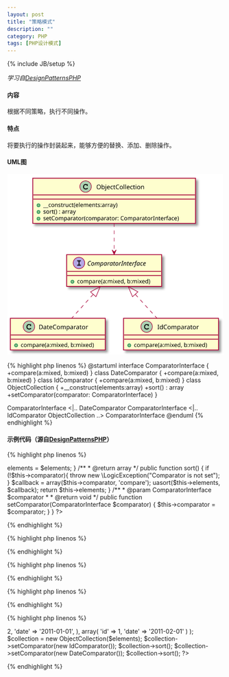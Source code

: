 ```yaml
---
layout: post
title: "策略模式"
description: ""
category: PHP
tags: [PHP设计模式]
---
```

{% include JB/setup %}

*学习自[DesignPatternsPHP](https://github.com/domnikl/DesignPatternsPHP)*

#### 内容

根据不同策略，执行不同操作。

#### 特点

将要执行的操作封装起来，能够方便的替换、添加、删除操作。
<!--more-->

#### UML图

![strategyUml](/assets/img/201403080101.svg)

{% highlight php linenos %}
@startuml
interface ComparatorInterface {
    +compare(a:mixed, b:mixed)
}
class DateComparator {
    +compare(a:mixed, b:mixed)
}
class IdComparator {
    +compare(a:mixed, b:mixed)
}
class ObjectCollection {
    +__construct(elements:array)
    +sort() : array
    +setComparator(comparator: ComparatorInterface)
}

ComparatorInterface <|.. DateComparator
ComparatorInterface <|.. IdComparator
ObjectCollection ..> ComparatorInterface
@enduml
{% endhighlight %}

#### 示例代码（源自[DesignPatternsPHP](https://github.com/domnikl/DesignPatternsPHP)）

{% highlight php linenos %}
<?php

namespace DesignPatterns\Strategy;

/**
 * Class ObjectCollection
 */
class ObjectCollection
{
    /**
     * @var array
     */
    private $elements;

    /**
     * @var ComparatorInterface
     */
    private $comparator;

    /**
     * @param array $elements
     */
    public function __construct(array $elements = array())
    {
        $this->elements = $elements;
    }

    /**
     * @return array
     */
    public function sort()
    {
        if (!$this->comparator){ 
            throw new \LogicException("Comparator is not set");    
        }
        
        $callback = array($this->comparator, 'compare');
        uasort($this->elements, $callback);

        return $this->elements;
    }

    /**
     * @param ComparatorInterface $comparator
     *
     * @return void
     */
    public function setComparator(ComparatorInterface $comparator)
    {
        $this->comparator = $comparator;
    }
}
?>
{% endhighlight %}

{% highlight php linenos %}
<?php
namespace DesignPatterns\Strategy;

/**
 * Class ComparatorInterface
 */
interface ComparatorInterface
{
    /**
     * @param mixed $a
     * @param mixed $b
     *
     * @return bool
     */
    public function compare($a, $b);
}
?>
{% endhighlight %}

{% highlight php linenos %}
<?php
namespace DesignPatterns\Strategy;

/**
 * Class DateComparator
 */
class DateComparator implements ComparatorInterface
{
    /**
     * {@inheritdoc}
     */
    public function compare($a, $b)
    {
        $aDate = strtotime($a['date']);
        $bDate = strtotime($b['date']);

        if ($aDate == $bDate) {
            return 0;
        } else {
            return $aDate < $bDate ? -1 : 1;
        }
    }
}
?>
{% endhighlight %}

{% highlight php linenos %}
<?php
namespace DesignPatterns\Strategy;

/**
 * Class IdComparator
 */
class IdComparator implements ComparatorInterface
{
    /**
     * {@inheritdoc}
     */
    public function compare($a, $b)
    {
        if ($a['id'] == $b['id']) {
            return 0;
        } else {
            return $a['id'] < $b['id'] ? -1 : 1;
        }
    }
}
?>
{% endhighlight %}

{% highlight php linenos %}
<?php
namespace DesignPatterns\Strategy;

$elements = array(
    array(
        'id' => 2,
        'date' => '2011-01-01',
    ),
    array(
        'id' => 1,
        'date' => '2011-02-01'
    )
);

$collection = new ObjectCollection($elements);
$collection->setComparator(new IdComparator());
$collection->sort();

$collection->setComparator(new DateComparator());
$collection->sort();
?>
{% endhighlight %}